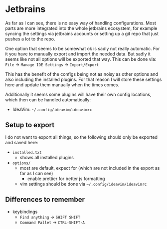 # Jetbrains

As far as I can see, there is no easy way of handling configurations.
Most parts are more integrated into the whole jetbrains ecosystem,
for example syncing the settings via jetbrains accounts or
setting up a git repo that just pushes a lot to the repo.

One option that seems to be somewhat ok is sadly not really automatic.
For it you have to manually export and import the needed data.
But sadly it seems like not all options will be exported that way.
This can be done via: `File` -> `Manage IDE Settings` -> `Import/Export`

This has the benefit of the configs being not as noisy as other options and
also including the installed plugins.
For that reason I will store these settings here and
update them manually when the times comes.

Additionally it seems some plugins will have their own config locations,
which then can be handled automatically:

- IdeaVim: `~/.config/ideavim/ideavimrc`

## Setup to export

I do not want to export all things,
so the following should only be exported and saved here:

- `installed.txt`
  - shows all installed plugins
- `options/`
  - most are default, expect for
    (which are not included in the export as far as I can see)
    - enable prettier for better js formatting
  - vim settings should be done via `~/.config/ideavim/ideavimrc`

## Differences to remember

- keybindings
  - `Find anything`  -> `SHIFT SHIFT`
  - `Command Pallet` -> `CTRL-SHIFT-A`
